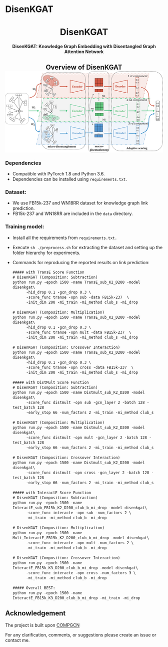 # DisenKGAT
<h1 align="center">
  DisenKGAT
</h1>

<h4 align="center">DisenKGAT: Knowledge Graph Embedding with Disentangled
Graph Attention Network</h4>


<h2 align="center">
  Overview of DisenKGAT
  <img align="center"  src="./fig/DisenKGAT_model.jpg" alt="...">
</h2>

<!-- ![Image](./overall_graph33_page-0001.jpg) -->
### Dependencies

- Compatible with PyTorch 1.8 and Python 3.6.
- Dependencies can be installed using `requirements.txt`.

### Dataset:

- We use FB15k-237 and WN18RR dataset for knowledge graph link prediction. 
- FB15k-237 and WN18RR are included in the `data` directory. 

### Training model:

- Install all the requirements from `requirements.txt.`

- Execute `sh ./preprocess.sh` for extracting the dataset and setting up the folder hierarchy for experiments.

- Commands for reproducing the reported results on link prediction:

  ```shell
  ##### with TransE Score Function
  # DisenKGAT (Composition: Subtraction)
  python run.py -epoch 1500 -name TransE_sub_K2_D200 -model disenkgat\
        -hid_drop 0.1 -gcn_drop 0.3 \
        -score_func transe -opn sub -data FB15k-237  \
        -init_dim 200 -mi_train -mi_method club_s -mi_drop

  # DisenKGAT (Composition: Multiplication)
  python run.py -epoch 1500 -name TransE_sub_K2_D200 -model disenkgat\
        -hid_drop 0.1 -gcn_drop 0.3 \
        -score_func transe -opn mult -data FB15k-237  \
        -init_dim 200 -mi_train -mi_method club_s -mi_drop
  
  # DisenKGAT (Composition: Crossover Interaction)
  python run.py -epoch 1500 -name TransE_sub_K2_D200 -model disenkgat\
        -hid_drop 0.1 -gcn_drop 0.3 \
        -score_func transe -opn cross -data FB15k-237  \
        -init_dim 200 -mi_train -mi_method club_s -mi_drop
  
  ##### with DistMult Score Function
  # DisenKGAT (Composition: Subtraction)
  python run.py -epoch 1500 -name Distmult_sub_K2_D200 -model disenkgat\
        -score_func distmult -opn sub -gcn_layer 2 -batch 128 -test_batch 128 
        -early_stop 66 -num_factors 2 -mi_train -mi_method club_s
  
  # DisenKGAT (Composition: Multiplication)
  python run.py -epoch 1500 -name Distmult_sub_K2_D200 -model disenkgat\
        -score_func distmult -opn mult -gcn_layer 2 -batch 128 -test_batch 128 
        -early_stop 66 -num_factors 2 -mi_train -mi_method club_s
  
  # DisenKGAT (Composition: Crossover Interaction)
  python run.py -epoch 1500 -name Distmult_sub_K2_D200 -model disenkgat\
        -score_func distmult -opn cross -gcn_layer 2 -batch 128 -test_batch 128 
        -early_stop 66 -num_factors 2 -mi_train -mi_method club_s
  
  ##### with InteractE Score Function
  # DisenKGAT (Composition: Subtraction)
  python run.py -epoch 1500 -name InteractE_sub_FB15k_K2_D200_club_b_mi_drop -model disenkgat\
        -score_func interacte -opn sub -num_factors 2 \
        -mi_train -mi_method club_b -mi_drop
  
  # DisenKGAT (Composition: Multiplication)
  python run.py -epoch 1500 -name Mult_InteractE_FB15k_K2_D200_club_b_mi_drop -model disenkgat\
        -score_func interacte -opn mult -num_factors 2 \
        -mi_train -mi_method club_b -mi_drop
  
  # DisenKGAT (Composition: Crossover Interaction)
  python run.py -epoch 1500 -name InteractE_FB15k_K3_D200_club_b_mi_drop -model disenkgat\
        -score_func interacte -opn cross -num_factors 3 \
        -mi_train -mi_method club_b -mi_drop

  ##### Overall BEST:
  python run.py -epoch 1500 -name InteractE_FB15k_K3_D200_club_b_mi_drop -mi_train -mi_drop
  ```


## Acknowledgement
The project is built upon [COMPGCN](https://github.com/malllabiisc/CompGCN)


For any clarification, comments, or suggestions please create an issue or contact me.
